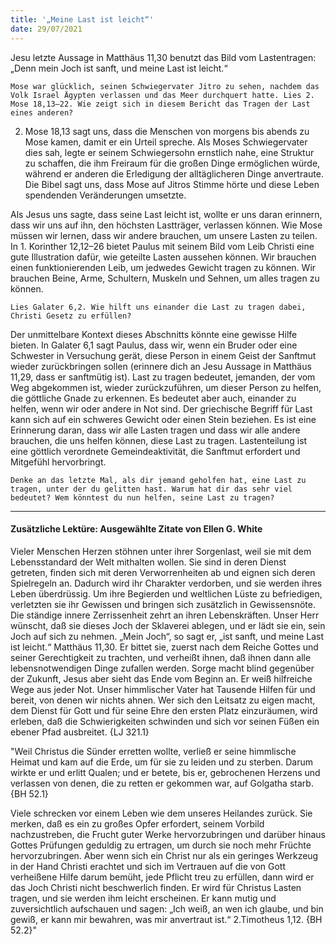 ```yaml
---
title: '„Meine Last ist leicht“'
date: 29/07/2021
---
```


Jesu letzte Aussage in Matthäus 11,30 benutzt das Bild vom Lastentragen: „Denn mein Joch ist sanft, und meine Last ist leicht.“

`Mose war glücklich, seinen Schwiegervater Jitro zu sehen, nachdem das Volk Israel Ägypten verlassen und das Meer durchquert hatte. Lies 2. Mose 18,13–22. Wie zeigt sich in diesem Bericht das Tragen der Last eines anderen?`

2. Mose 18,13 sagt uns, dass die Menschen von morgens bis abends zu Mose kamen, damit er ein Urteil spreche. Als Moses Schwiegervater dies sah, legte er seinem Schwiegersohn ernstlich nahe, eine Struktur zu schaffen, die ihm Freiraum für die großen Dinge ermöglichen würde, während er anderen die Erledigung der alltäglicheren Dinge anvertraute. Die Bibel sagt uns, dass Mose auf Jitros Stimme hörte und diese Leben spendenden Veränderungen umsetzte.

Als Jesus uns sagte, dass seine Last leicht ist, wollte er uns daran erinnern, dass wir uns auf ihn, den höchsten Lastträger, verlassen können. Wie Mose müssen wir lernen, dass wir andere brauchen, um unsere Lasten zu teilen. In 1. Korinther 12,12–26 bietet Paulus mit seinem Bild vom Leib Christi eine gute Illustration dafür, wie geteilte Lasten aussehen können. Wir brauchen einen funktionierenden Leib, um jedwedes Gewicht tragen zu können. Wir brauchen Beine, Arme, Schultern, Muskeln und Sehnen, um alles tragen zu können.

`Lies Galater 6,2. Wie hilft uns einander die Last zu tragen dabei, Christi Gesetz zu erfüllen?`

Der unmittelbare Kontext dieses Abschnitts könnte eine gewisse Hilfe bieten. In Galater 6,1 sagt Paulus, dass wir, wenn ein Bruder oder eine Schwester in Versuchung gerät, diese Person in einem Geist der Sanftmut wieder zurückbringen sollen (erinnere dich an Jesu Aussage in Matthäus 11,29, dass er sanftmütig ist). Last zu tragen bedeutet, jemanden, der vom Weg abgekommen ist, wieder zurückzuführen, um dieser Person zu helfen, die göttliche Gnade zu erkennen. Es bedeutet aber auch, einander zu helfen, wenn wir oder andere in Not sind. Der griechische Begriff für Last kann sich auf ein schweres Gewicht oder einen Stein beziehen. Es ist eine Erinnerung daran, dass wir alle Lasten tragen und dass wir alle andere brauchen, die uns helfen können, diese Last zu tragen. Lastenteilung ist eine göttlich verordnete Gemeindeaktivität, die Sanftmut erfordert und Mitgefühl hervorbringt.

`Denke an das letzte Mal, als dir jemand geholfen hat, eine Last zu tragen, unter der du gelitten hast. Warum hat dir das sehr viel bedeutet? Wem könntest du nun helfen, seine Last zu tragen?`

---

#### Zusätzliche Lektüre: Ausgewählte Zitate von Ellen G. White

Vieler Menschen Herzen stöhnen unter ihrer Sorgenlast, weil sie mit dem Lebensstandard der Welt mithalten wollen. Sie sind in deren Dienst getreten, finden sich mit deren Verworrenheiten ab und eignen sich deren Spielregeln an. Dadurch wird ihr Charakter verdorben, und sie werden ihres Leben überdrüssig. Um ihre Begierden und weltlichen Lüste zu befriedigen, verletzten sie ihr Gewissen und bringen sich zusätzlich in Gewissensnöte. Die ständige innere Zerrissenheit zehrt an ihren Lebenskräften. Unser Herr wünscht, daß sie dieses Joch der Sklaverei ablegen, und er lädt sie ein, sein Joch auf sich zu nehmen. „Mein Joch“, so sagt er, „ist sanft, und meine Last ist leicht.“ Matthäus 11,30. Er bittet sie, zuerst nach dem Reiche Gottes und seiner Gerechtigkeit zu trachten, und verheißt ihnen, daß ihnen dann alle lebensnotwendigen Dinge zufallen werden. Sorge macht blind gegenüber der Zukunft, Jesus aber sieht das Ende vom Beginn an. Er weiß hilfreiche Wege aus jeder Not. Unser himmlischer Vater hat Tausende Hilfen für und bereit, von denen wir nichts ahnen. Wer sich den Leitsatz zu eigen macht, dem Dienst für Gott und für seine Ehre den ersten Platz einzuräumen, wird erleben, daß die Schwierigkeiten schwinden und sich vor seinen Füßen ein ebener Pfad ausbreitet. {LJ 321.1}

"Weil Christus die Sünder erretten wollte, verließ er seine himmlische Heimat und kam auf die Erde, um für sie zu leiden und zu sterben. Darum wirkte er und erlitt Qualen; und er betete, bis er, gebrochenen Herzens und verlassen von denen, die zu retten er gekommen war, auf Golgatha starb. {BH 52.1}

Viele schrecken vor einem Leben wie dem unseres Heilandes zurück. Sie merken, daß es ein zu großes Opfer erfordert, seinem Vorbild nachzustreben, die Frucht guter Werke hervorzubringen und darüber hinaus Gottes Prüfungen geduldig zu ertragen, um durch sie noch mehr Früchte hervorzubringen. Aber wenn sich ein Christ nur als ein geringes Werkzeug in der Hand Christi erachtet und sich im Vertrauen auf die von Gott verheißene Hilfe darum bemüht, jede Pflicht treu zu erfüllen, dann wird er das Joch Christi nicht beschwerlich finden. Er wird für Christus Lasten tragen, und sie werden ihm leicht erscheinen. Er kann mutig und zuversichtlich aufschauen und sagen: „Ich weiß, an wen ich glaube, und bin gewiß, er kann mir bewahren, was mir anvertraut ist.“ 2.Timotheus 1,12. {BH 52.2}"